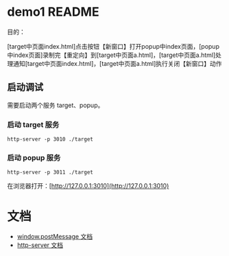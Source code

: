 # demo1 README

目的：

[target中页面index.html]点击按钮【新窗口】打开popup中index页面，[popup中index页面]录制完【重定向】到[target中页面a.html]，[target中页面a.html]处理通知[target中页面index.html]，[target中页面a.html]执行关闭【新窗口】动作

## 启动调试

需要启动两个服务 target、popup。

### 启动 target 服务

```
http-server -p 3010 ./target
```

### 启动 popup 服务

```
http-server -p 3011 ./target
```


在浏览器打开：[http://127.0.0.1:3010](http://127.0.0.1:3010)


# 文档

- [window.postMessage 文档](https://developer.mozilla.org/zh-CN/docs/Web/API/Window/postMessage)
- [http-server 文档](https://github.com/indexzero/http-server)